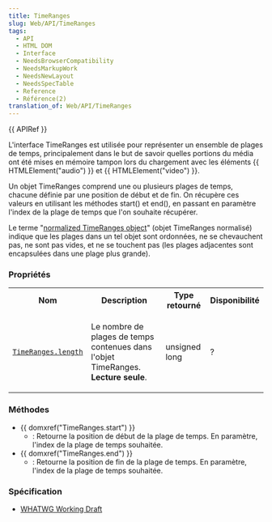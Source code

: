 ```yaml
---
title: TimeRanges
slug: Web/API/TimeRanges
tags:
  - API
  - HTML DOM
  - Interface
  - NeedsBrowserCompatibility
  - NeedsMarkupWork
  - NeedsNewLayout
  - NeedsSpecTable
  - Reference
  - Référence(2)
translation_of: Web/API/TimeRanges
---
```

{{ APIRef }}

L'interface TimeRanges est utilisée pour représenter un ensemble de plages de temps, principalement dans le but de savoir quelles portions du média ont été mises en mémoire tampon lors du chargement avec les éléments {{ HTMLElement("audio") }} et {{ HTMLElement("video") }}.

Un objet TimeRanges comprend une ou plusieurs plages de temps, chacune définie par une position de début et de fin. On récupère ces valeurs en utilisant les méthodes start() et end(), en passant en paramètre l'index de la plage de temps que l'on souhaite récupérer.

Le terme "[normalized TimeRanges object](http://www.w3.org/TR/html5/the-iframe-element.html#normalized-timeranges-object)" (objet TimeRanges normalisé) indique que les plages dans un tel objet sont ordonnées, ne se chevauchent pas, ne sont pas vides, et ne se touchent pas (les plages adjacentes sont encapsulées dans une plage plus grande).

### Propriétés

<table class="standard-table">
  <tbody>
    <tr>
      <th>Nom</th>
      <th>Description</th>
      <th>Type retourné</th>
      <th>Disponibilité</th>
    </tr>
    <tr>
      <td>
        <a href="/en/DOM/TimeRanges.length"><code>TimeRanges.length</code></a>
      </td>
      <td>
        <p>
          Le nombre de plages de temps contenues dans l'objet TimeRanges.
          <strong>Lecture seule</strong>.
        </p>
      </td>
      <td><p>unsigned long</p></td>
      <td>?</td>
    </tr>
  </tbody>
</table>

### Méthodes

- {{ domxref("TimeRanges.start") }}
  - : Retourne la position de début de la plage de temps. En paramètre, l'index de la plage de temps souhaitée.
- {{ domxref("TimeRanges.end") }}
  - : Retourne la position de fin de la plage de temps. En paramètre, l'index de la plage de temps souhaitée.

### Spécification

- [WHATWG Working Draft](http://www.whatwg.org/specs/web-apps/current-work/#timeranges)
